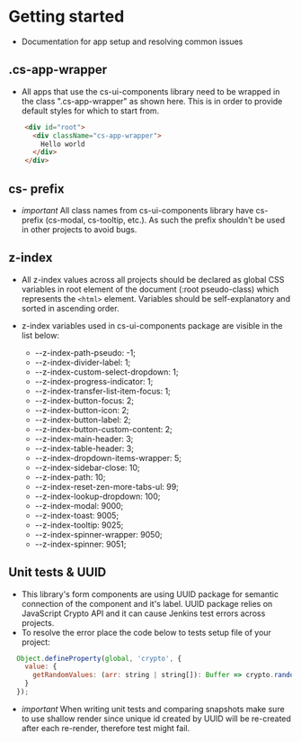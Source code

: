 # Getting started
* Documentation for app setup and resolving common issues

## .cs-app-wrapper<a name="cs-app-wrapper"></a>
* All apps that use the cs-ui-components library need to be wrapped in the class ".cs-app-wrapper" as shown here. This is in order to provide default styles for which to start from.

```html
    <div id="root">
      <div className="cs-app-wrapper">
        Hello world
      </div>
    </div>
```

## cs- prefix<a name="cs- prefix"></a>
* <i>important</i> All class names from cs-ui-components library have cs- prefix (cs-modal, cs-tooltip, etc.). As such the prefix shouldn't be used in other projects to avoid bugs.

## z-index<a name="z-index"></a>
* All z-index values across all projects should be declared as global CSS variables in root element of the document (:root pseudo-class) which represents the `<html>`
element. Variables should be self-explanatory and sorted in ascending order.

* z-index variables used in cs-ui-components package are visible in the list below:
  * --z-index-path-pseudo: -1;
  * --z-index-divider-label: 1;
  * --z-index-custom-select-dropdown: 1;
  * --z-index-progress-indicator: 1;
  * --z-index-transfer-list-item-focus: 1;
  * --z-index-button-focus: 2;
  * --z-index-button-icon: 2;
  * --z-index-button-label: 2;
  * --z-index-button-custom-content: 2;
  * --z-index-main-header: 3;
  * --z-index-table-header: 3;
  * --z-index-dropdown-items-wrapper: 5;
  * --z-index-sidebar-close: 10;
  * --z-index-path: 10;
  * --z-index-reset-zen-more-tabs-ul: 99;
  * --z-index-lookup-dropdown: 100;
  * --z-index-modal: 9000;
  * --z-index-toast: 9005;
  * --z-index-tooltip: 9025;
  * --z-index-spinner-wrapper: 9050;
  * --z-index-spinner: 9051;



## Unit tests & UUID<a name="Unit tests & UUID"></a>
* This library's form components are using UUID package for semantic connection of the component and it's label. UUID package relies on JavaScript Crypto API and it can cause Jenkins test errors across projects.
* To resolve the error place the code below to tests setup file of your project:

```js
  Object.defineProperty(global, 'crypto', {
    value: {
      getRandomValues: (arr: string | string[]): Buffer => crypto.randomBytes(arr.length)
    }
  });
```

* <i>important</i> When writing unit tests and comparing snapshots make sure to use shallow render since unique id created by UUID will be re-created after each re-render, therefore test might fail.